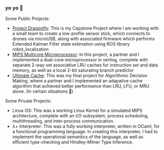 ### yo yo 👋

Some Public Projects:
* [Project Dragonfly](https://github.com/markoristicc/Sensor_Stick): 
This is my Capstone Project where I am working with a small team to create a low-profile sensor stick, which connects to drones via microUSB, along with associated firmware which performs Extended Kalman Filter state estimation using ROS library robot_localization
* [MIPS Multicore Microprocessor](https://github.com/markoristicc/MIPS_MultiCore_Processor): 
In this project, a partner and I implemented a dual-core microprocessor in verilog, complete with separate 2-way set associative LRU caches for instruction set and data memory, as well as a local 2-bit saturating branch predictor
* [Ultimate Cache](https://github.com/markoristicc/ultimate_Cache): 
This was my final project for Algorithmic Decision Making, where a partner and I implemented an adapative cache algorithm that achieved better performance than LRU, LFU, or MRU alone. (In certain situations 😬)


Some Private Projects:
* Linux OS:
This was a working Linux Kernel for a simulated MIPS architecture, complete with an I/O subsystem, process scheduling, multithreading, and inter-process communication.
* $\lambda$+ Interpreter: 
This was a fully working interpreter, written in OCaml, for a functional programming language. In creating this interpreter, I had to implement the operational semantics of the language, as well as efficient type-checking and Hindley-Milner Type Inference.
<!--* BusTub Relational Database-->
<!--
**markoristicc/markoristicc** is a ✨ _special_ ✨ repository because its `README.md` (this file) appears on your GitHub profile.

Here are some ideas to get you started:

- 🔭 I’m currently working on ...
- 🌱 I’m currently learning ...
- 👯 I’m looking to collaborate on ...
- 🤔 I’m looking for help with ...
- 💬 Ask me about ...
- 📫 How to reach me: ...
- 😄 Pronouns: ...
- ⚡ Fun fact: ...
-->
